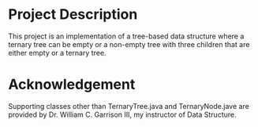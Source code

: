 # Project Description
This project is an implementation of a tree-based data structure where a ternary tree can be empty or a non-empty tree with three children that are either empty or a ternary tree.
# Acknowledgement
Supporting classes other than TernaryTree.java and TernaryNode.jave are provided by Dr. William C. Garrison III, my instructor of Data Structure.
